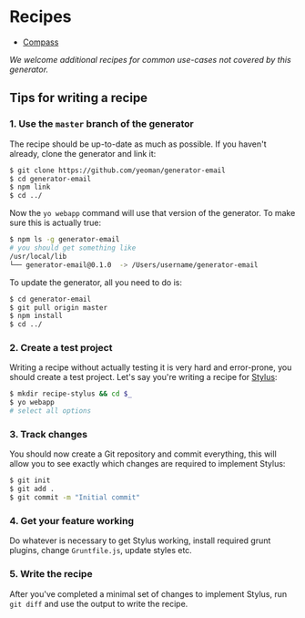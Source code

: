 # Recipes

* [Compass](compass.md)

*We welcome additional recipes for common use-cases not covered by this generator.*

## Tips for writing a recipe

### 1. Use the `master` branch of the generator

The recipe should be up-to-date as much as possible. If you haven't already, clone the generator and link it:

```sh
$ git clone https://github.com/yeoman/generator-email
$ cd generator-email
$ npm link
$ cd ../
```

Now the `yo webapp` command will use that version of the generator. To make sure this is actually true:

```sh
$ npm ls -g generator-email
# you should get something like
/usr/local/lib
└── generator-email@0.1.0  -> /Users/username/generator-email
```

To update the generator, all you need to do is:

```sh
$ cd generator-email
$ git pull origin master
$ npm install
$ cd ../
```

### 2. Create a test project

Writing a recipe without actually testing it is very hard and error-prone, you should create a test project. Let's say you're writing a recipe for [Stylus](http://learnboost.github.io/stylus/):

```sh
$ mkdir recipe-stylus && cd $_
$ yo webapp
# select all options
```

### 3. Track changes

You should now create a Git repository and commit everything, this will allow you to see exactly which changes are required to implement Stylus:

```sh
$ git init
$ git add .
$ git commit -m "Initial commit"
```

### 4. Get your feature working

Do whatever is necessary to get Stylus working, install required grunt plugins, change `Gruntfile.js`, update styles etc.

### 5. Write the recipe

After you've completed a minimal set of changes to implement Stylus, run `git diff` and use the output to write the recipe.
